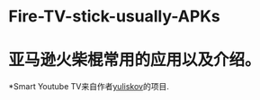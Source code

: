 # Fire-TV-stick-usually-APKs
亚马逊火柴棍常用的应用以及介绍。
==

*Smart Youtube TV来自作者[yuliskov](https://github.com/yuliskov/SmartYouTubeTV)的项目.
